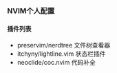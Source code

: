 ### NVIM个人配置

#### 插件列表

- preservim/nerdtree 	文件树查看器
- itchyny/lightline.vim     状态栏插件
- neoclide/coc.nvim         代码补全
